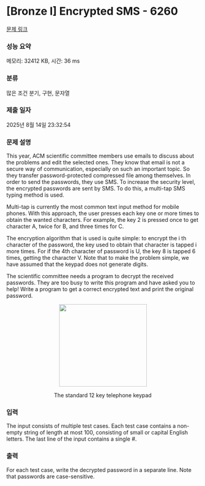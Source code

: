 # [Bronze I] Encrypted SMS - 6260 

[문제 링크](https://www.acmicpc.net/problem/6260) 

### 성능 요약

메모리: 32412 KB, 시간: 36 ms

### 분류

많은 조건 분기, 구현, 문자열

### 제출 일자

2025년 8월 14일 23:32:54

### 문제 설명

<p>This year, ACM scientific committee members use emails to discuss about the problems and edit the selected ones. They know that email is not a secure way of communication, especially on such an important topic. So they transfer password-protected compressed file among themselves. In order to send the passwords, they use SMS. To increase the security level, the encrypted passwords are sent by SMS. To do this, a multi-tap SMS typing method is used.</p>

<p>Multi-tap is currently the most common text input method for mobile phones. With this approach, the user presses each key one or more times to obtain the wanted characters. For example, the key 2 is pressed once to get character A, twice for B, and three times for C.</p>

<p>The encryption algorithm that is used is quite simple: to encrypt the i th character of the password, the key used to obtain that character is tapped i more times. For if the 4th character of password is U, the key 8 is tapped 6 times, getting the character V. Note that to make the problem simple, we have assumed that the keypad does not generate digits.</p>

<p>The scientific committee needs a program to decrypt the received passwords. They are too busy to write this program and have asked you to help! Write a program to get a correct encrypted text and print the original password.</p>

<p style="text-align: center;"><img alt="" src="" style="height:215px; width:229px"></p>

<p style="text-align: center;">The standard 12 key telephone keypad</p>

### 입력 

 <p>The input consists of multiple test cases. Each test case contains a non-empty string of length at most 100, consisting of small or capital English letters. The last line of the input contains a single #.</p>

### 출력 

 <p>For each test case, write the decrypted password in a separate line. Note that passwords are case-sensitive.</p>


